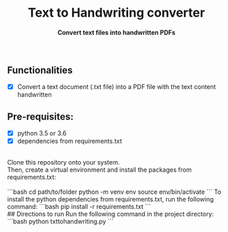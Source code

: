 <p align="center">
	<h1 align="center"> Text to Handwriting converter </h1>
	<h4 align="center"> Convert text files into handwritten PDFs <h4>
</p>
<br>

## Functionalities
- [X] Convert a text document (.txt file) into a PDF file with the text content handwritten

## Pre-requisites:
- [X] python 3.5 or 3.6
- [X] dependencies from requirements.txt
<br>
Clone this repository onto your system. <br>
Then, create a virtual environment and install the packages from requirements.txt: <br>
<br>
```bash
cd path/to/folder
python -m venv env
source env/bin/activate
```
To install the python dependencies from requirements.txt, run the following command:
```bash
pip install -r requirements.txt
```
<br>
## Directions to run
Run the following command in the project directory:
```bash
python txttohandwriting.py
```
